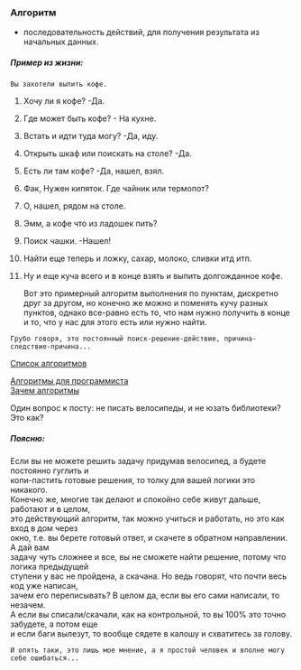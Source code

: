 
### Алгоритм

- последовательность действий, для получения результата из начальных данных.  

##### Пример из жизни:  

`Вы захотели выпить кофе.`

1) Хочу ли я кофе? -Да.  
2) Где может быть кофе? - На кухне.  
3) Встать и идти туда могу? -Да, иду.  
4) Открыть шкаф или поискать на столе? -Да.  
5) Есть ли там кофе? -Да, нашел, взял.  
6) Фак, Нужен кипяток. Где чайник или термопот?  
7) О, нашел, рядом на столе.  
8) Эмм, а кофе что из ладошек пить?  
9) Поиск чашки. -Нашел!  
10) Найти еще теперь и ложку, сахар, молоко, сливки итд итп.
11) Ну и еще куча всего и в конце взять и выпить долгожданное кофе.

    Вот это примерный алгоритм выполнения по пунктам, дискретно друг за другом,
    но конечно же можно и поменять кучу разных пунктов, однако все-равно есть то,
    что нам нужно получить в конце и то, что у нас для этого есть или нужно найти.

`Грубо говоря, это постоянный поиск-решение-действие, причина-следствие-причина...`

[Список алгоритмов](https://ru.wikipedia.org/wiki/%D0%A1%D0%BF%D0%B8%D1%81%D0%BE%D0%BA_%D0%B0%D0%BB%D0%B3%D0%BE%D1%80%D0%B8%D1%82%D0%BC%D0%BE%D0%B2)  


[Алгоритмы для программиста](https://tproger.ru/experts/7/)  
[Зачем алгоритмы](https://habr.com/post/279453/)  

Один вопрос к посту: не писать велосипеды, и не юзать библиотеки? Это как?  
##### Поясню:
Если вы не можете решить задачу придумав велосипед, а будете постоянно гуглить и  
копи-пастить готовые решения, то толку для вашей логики это никакого.  
Конечно же, многие так делают и спокойно себе живут дальше, работают и в целом,  
это действующий алгоритм, так можно учиться и работать, но это как вход в дом через  
окно, т.е. вы берете готовый ответ, и скачете в обратном направлении. А дай вам  
задачу чуть сложнее и все, вы не сможете найти решение, потому что логика предыдущей  
ступени у вас не пройдена, а скачана. Но ведь говорят, что почти весь код уже написан,  
зачем его переписывать? В целом да, если вы его сами написали, то незачем.  
А если вы списали/скачали, как на контрольной, то вы 100% это точно забудете, а потом еще  
и если баги вылезут, то вообще сядете в калошу и схватитесь за голову.  

`И опять таки, это лишь мое мнение, а я простой человек и вполне могу себе ошибаться...`

